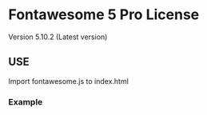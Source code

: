 # Fontawesome 5 Pro License

Version 5.10.2 (Latest version)

## USE

Import fontawesome.js to index.html

### Example
<script src="/fontawesome.js" type="text/javascript" />
